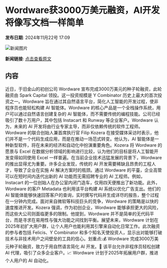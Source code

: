 # ​Wordware获3000万美元融资，AI开发将像写文档一样简单

**发布日期**: 2024年11月22号 17:09

![新闻图片](https://upload.chinaz.com/2024/1122/6386789203603724099344893.png)

**新闻链接**: [点击查看原文](https://www.aibase.com/zh/news/13429)

## 内容

近日，于旧金山的初创公司 Wordware 宣布完成3000万美元的种子轮融资，此轮融资由 Spark Capital 领投。这一投资规模是 Y Combinator 历史上最大的首次投资之一。Wordware 旨在通过其自然语言平台，简化人工智能的开发过程，使非程序员也能轻松构建 AI 智能体。Wordware 的核心产品是一个全栈操作系统，用户可以通过自然语言创建复杂的 AI 智能体，而不需要传统的编程技能。公司已经吸引了数十万用户，其中包括 Instacart 和 Runway 等企业客户。Wordware 认为，未来的 AI 开发将由行业专家主导，而非仅依赖传统的软件工程师。Wordware 的联合创始人兼首席执行官 Filip Kozera 在接受媒体采访时表示，他们并不是一个代码生成应用，而是在推动一场范式转变。他认为，AI 智能体是一种新型软件，将在未来的经济和自动化中扮演重要角色。Kozera 将 Wordware 的愿景与 Excel 在数据分析领域的影响进行比较，认为他们的目标是将人工智能开发变得如同使用 Excel 一样普遍。在当前企业技术迅猛发展的背景下，Wordware 的推出显得尤为重要。许多企业发现，传统的 AI 开发需要稀缺且昂贵的工程人才，导致了企业在实施 AI 解决方案时的瓶颈。通过 Wordware 的平臺，企业高管可以在短时间内迭代出新的 AI 功能而无需招聘专业的 AI 工程师。例如，Instacart 的一位创始人在办公室内闭门造车，仅用四天便推出了新功能。此外，Wordware 的客户 Metadata 也利用该平台构建 AI 系统以优化广告支出。他们的 AI 智能体能够快速回答客户的查询，实时撰写代码并生成详尽的报告，整个过程在一分钟内完成。面对来自微软等科技巨头的竞争，Wordware 的策略是以快的速度推进开发。Kozera 强调，作为初创企业，Wordware 能够承担更大的风险，而这些大公司则面临更多的限制。他提到，Wordware 并不是简单的无代码平台，而是寻求在易用性与强大功能之间找到平衡。展望未来，Wordware 计划在2025年初扩大用户群，让个人用户也能利用其引擎来自动化日常工作。此次融资的参与者包括 Felicis、Y Combinator 和多个知名天使投资人，显示出对能够打破技术与非技术用户之间壁垒的工具的信心。划重点:💰 Wordware 完成3000万美元种子轮融资，致力于用自然语言简化 AI 开发。🚀 该平台允许非程序员轻松创建 AI 代理，吸引了众多企业客户。📈 Wordware 计划于2025年拓展用户群，推进个人用户的 AI 自动化。
